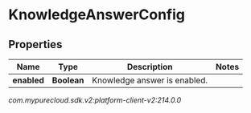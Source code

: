 # KnowledgeAnswerConfig


## Properties

| Name | Type | Description | Notes |
| ------------ | ------------- | ------------- | ------------- |
| **enabled** | **Boolean** | Knowledge answer is enabled. |  |




_com.mypurecloud.sdk.v2:platform-client-v2:214.0.0_
